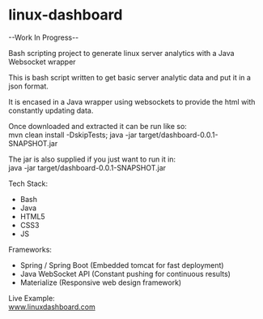# linux-dashboard

--Work In Progress--

Bash scripting project to generate linux server analytics with a Java Websocket wrapper

This is bash script written to get basic server analytic data and put it in a json format.

It is encased in a Java wrapper using websockets to provide the html with constantly updating data.

Once downloaded and extracted it can be run like so:  
mvn clean install -DskipTests; java -jar target/dashboard-0.0.1-SNAPSHOT.jar

The jar is also supplied if you just want to run it in:  
java -jar target/dashboard-0.0.1-SNAPSHOT.jar

Tech Stack:
* Bash
* Java
* HTML5
* CSS3
* JS

Frameworks:
* Spring / Spring Boot (Embedded tomcat for fast deployment)
* Java WebSocket API (Constant pushing for continuous results)
* Materialize (Responsive web design framework)

Live Example:  
www.linuxdashboard.com
